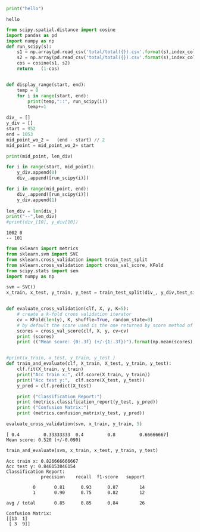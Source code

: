 

```python
print("hello")
```

    hello



```python
from scipy.spatial.distance import cosine
import pandas as pd
import numpy as np
def run_scipy(s):
    s1 = np.array(pd.read_csv('total/total({}).csv'.format(s),index_col=0)[0:1])
    s2 = np.array(pd.read_csv('total/total({}).csv'.format(s),index_col=0)[1:2])
    cos = cosine(s1, s2)
    return   (1-cos)


def display_range(start, end):
    temp = 0
    for i in range(start, end):
        print(temp,"::", run_scipy(i))
        temp+=1
```


```python
div_ = []
y_div = []
start = 952
end = 1053
mid_point_wo_2 =   (end - start) // 2 
mid_point = mid_point_wo_2+ start 

print(mid_point, len_div)

for i in range(start, mid_point):
    y_div.append(0)
    div_.append([run_scipy(i)])

for i in range(mid_point, end):
    div_.append([run_scipy(i)])
    y_div.append(1)
    
len_div = len(div_)
print("--",len_div)
#print(div_[10], y_div[10])

```

    1002 0
    -- 101



```python
from sklearn import metrics
from sklearn.svm import SVC
from sklearn.cross_validation import train_test_split
from sklearn.cross_validation import cross_val_score, KFold
from scipy.stats import sem
import numpy as np
```


```python
svm = SVC()
x_train, x_test, y_train, y_test = train_test_split(div_, y_div,test_size=0.25, random_state=0 )
```


```python

def evaluate_cross_validation(clf, X, y, K=5):
    # create a k-fold croos validation iterator
    cv = KFold(len(y), K, shuffle=True, random_state=0)
    # by default the score used is the one returned by score method of the estimator (accuracy)
    scores = cross_val_score(clf, X, y, cv=cv)
    print (scores)
    print (("Mean score: {0:.3f} (+/-{1:.3f})").format(np.mean(scores), sem(scores)))
```


```python

#print(x_train, x_test, y_train, y_test )
def train_and_evaluate(clf, X_train, X_test, y_train, y_test):
    clf.fit(X_train, y_train)
    print("Acc train x:", clf.score(X_train, y_train))
    print("Acc test y:",  clf.score(X_test, y_test))
    y_pred = clf.predict(X_test)

    print ("Classification Report:")
    print (metrics.classification_report(y_test, y_pred))
    print ("Confusion Matrix:")
    print (metrics.confusion_matrix(y_test, y_pred))

```


```python
evaluate_cross_validation(svm, x_train, y_train, 5)
```

    [ 0.4         0.33333333  0.4         0.8         0.66666667]
    Mean score: 0.520 (+/-0.090)



```python
train_and_evaluate(svm, x_train, x_test, y_train, y_test)
```

    Acc train x: 0.826666666667
    Acc test y: 0.846153846154
    Classification Report:
                 precision    recall  f1-score   support
    
              0       0.81      0.93      0.87        14
              1       0.90      0.75      0.82        12
    
    avg / total       0.85      0.85      0.84        26
    
    Confusion Matrix:
    [[13  1]
     [ 3  9]]
